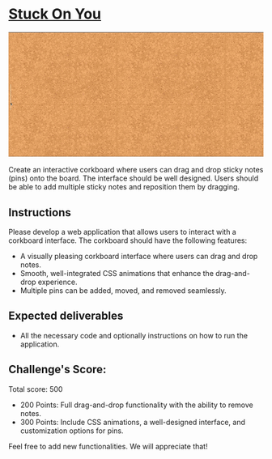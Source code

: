 # [Stuck On You](https://www.youtube.com/watch?v=PozM4bs-g7s)

![](./assets/web-exercise.gif)

Create an interactive corkboard where users can drag and drop sticky notes (pins) onto the board. The interface should be well designed. Users should be able to add multiple sticky notes and reposition them by dragging. 


## Instructions
Please develop a web application that allows users to interact with a corkboard interface. The corkboard should have the following features:

- A visually pleasing corkboard interface where users can drag and drop notes. 
- Smooth, well-integrated CSS animations that enhance the drag-and-drop 
experience. 
- Multiple pins can be added, moved, and removed seamlessly. 

## Expected deliverables
- All the necessary code and optionally instructions on how to run the application.


## Challenge's Score: 

Total score: 500
- 200 Points: Full drag-and-drop functionality with the ability to remove notes. 
- 300 Points: Include CSS animations, a well-designed interface, and 
customization options for pins. 
 
Feel free to add new functionalities. We will appreciate that!